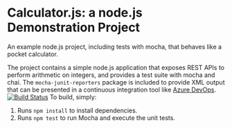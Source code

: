 Calculator.js: a node.js Demonstration Project
==============================================
An example node.js project, including tests with mocha, that behaves like
a pocket calculator.

The project contains a simple node.js application that exposes REST APIs
to perform arithmetic on integers, and provides a test suite with mocha
and chai.  The `mocha-junit-reporters` package is included to provide XML
output that can be presented in a continuous integration tool like
[Azure DevOps](https://azure.com/devops).
[![Build Status](https://dev.azure.com/malathiazure/Calculator/_apis/build/status/nuthimalathi.calculator?branchName=master)](https://dev.azure.com/malathiazure/Calculator/_build/latest?definitionId=19&branchName=master)
To build, simply:

1. Runs `npm install` to install dependencies.
2. Runs `npm test` to run Mocha and execute the unit tests.

